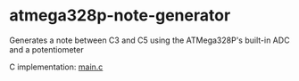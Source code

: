 # atmega328p-note-generator
Generates a note between C3 and C5 using the ATMega328P's built-in ADC and a potentiometer

C implementation: [main.c](https://github.com/kevinyzheng/atmega328p-note-generator/blob/master/src/main.c)

